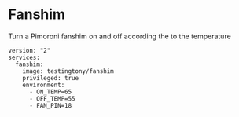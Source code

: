 Fanshim
=======

Turn a Pimoroni fanshim on and off according the to the temperature

```
version: "2"
services:
  fanshim:
    image: testingtony/fanshim
    privileged: true
    environment: 
      - ON_TEMP=65
      - OFF_TEMP=55
      - FAN_PIN=18
```
